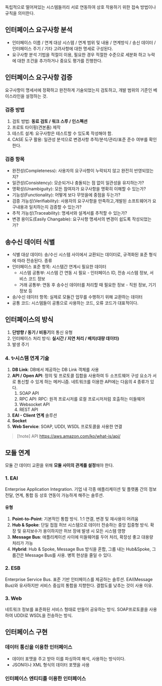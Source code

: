 독립적으로 떨어져있는 시스템들끼리 서로 연동하여 상호 작용하기 위한 접속 방법이나 규칙을 의미한다.
## 인터페이스 요구사항 분석
- 인터페이스 이름 / 연계 대상 시스템 / 연계 범위 및 내용 / 연계방식 / 송신 데이터 / 인터페이스 주기 / 기타 고려사항에 대한 명세로 구성된다.
- 요구사항 분석 기법을 적절이 이용, 필요한 경우 적절한 수준으로 세분화 하고 누락 에 대한 조건을 추가하거나 중요도 평가를 진행한다.
## 인터페이스 요구사항 검증
요구사항이 명세서에 정확하고 완전하게 기술되었는지 검토하고, 개발 범위의 기준인 베이스라인을 설정하는 것.
### 검증 방법
1. 검토 방법: **동료 검토 / 워크 스루 / 인스펙션**
2. 프로토 타이핑(견본품) 제작
3. 테스트 설계: 요구사항은 테스트할 수 있도록 작성해야 함.
4. CASE 도구 활용: 일관성 분석으로 변경사항 추적/분석/관리/표준 준수 여부를 확인한다.
### 검증 항목
- 완전성(Completeness): 사용자의 요구사항이 누락되지 않고 완전히 반영되었는지?
- 일관성(Consistency): 모순되거나 충돌되는 점 없이 일관성을 유지하는가?
- 명확성(Unambiguity): 모든 참여자가 요구사항을 명확히 이해할 수 있는가?
- 기능성(Functionality): 어떻게 보다 무엇을에 중점을 두는가?
- 검증 가능성(Verifiability): 사용자의 요구사항을 만족하고,개발된 소프트웨어가 요구내용과 일치하는지 검증할 수 있는가?
- 추적 가능성(Traceability): 명세서와 설계서를 추적할 수 있는가?
- 변경 용이도(Easily Changable): 요구사항 명세서의 변경이 쉽도록 작성되었는가?
## 송수신 데이터 식별
- 식별 대상 데이터: 송/수신 시스템 사이에서 교환되는 데이터로, 규격화된 표준 형식에 따라 전송된다.
종류
- 인터페이스 표준 항목: 시스템간 연계시 필요한 데이터
	- 시스템 공통부: 시스템 간 연동 시 필요 - 인터페이스 ID, 전송 시스템 정보, 서비스 코드 정보
	- 거래 공통부: 연동 후 송수신 데이터를 처리할 때 필요한 정보 - 직원 정보, 기기 정보 등
- 송/수신 데이터 항목: 실제로 모듈간 업무를 수행하기 위해 교환하는 데이터
- 공통 코드: 시스템들이 공통으로 사용하는 코드, 오류 코드가 대표적이다.
## 인터페이스의 방식
1. **단방향 / 동기 / 비동기**의 통신 유형
2. 인터페이스 처리 방식: **실시간 / 지연 처리 / 배치(대량 데이터)**
3. 발생 주기
### 4. ✨시스템 연계 기술
1. **DB Link**: DB에서 제공하는 DB Link 객체를 사용
2. **API / Open API**: 정의 및 프로토콜 집합을 사용하여 두 소프트웨어 구성 요소가 서로 통신할 수 있게 하는 메커니즘. 네트워크를 이용한 API에는 다음의 4 종류가 있다.
	1. SOAP API
	2. RPC API: RPC: 원격 프로시저를 로컬 프로시저처럼 호출하는 미들웨어
	3. Websocket API
	4. REST API
3. **EAI - Client 연계** 솔루션
4. **Socket**
5. **Web Service**: SOAP, UDDI, WSDL 프로토콜을 사용한 연결

> [!note] API
> https://aws.amazon.com/ko/what-is/api/
## 모듈 연계
모듈 간 데이터 교환을 위해 **모듈 사이의 관계를 설정**해야 한다.
### 1. EAI
Enterprise Application Integration. 기업 내 각종 애플리케이션 및 플랫폼 간의 정보 전달, 연계, 통합 등 상호 연동이 가능하게 해주는 솔루션.
#### 유형
1. **Point-to-Point**: 기본적인 통합 방식. 1:1 연결, 변경 및 재사용이 어려움
2. **Hub & Spoke**: 단일 접점 허브 시스템으로 데이터 전송하는 중앙 집중형 방식. 확장 및 유지보수가 용이하지만 허브 장애 발생 시 모든 시스템 영향
3. **Message Bus**: 애플리케이션 사이에 미들웨어를 두어 처리, 확장성 좋고 대용량 처리가 가능
4. **Hybrid**: Hub & Spoke, Message Bus 방식을 혼합, 그룹 내는 Hub&Spoke, 그룹간은 Message Bus를 사용. 병목 현상을 줄일 수 있다.
### 2. ESB
Enterprise Service Bus. 표준 기반 인터페이스를 제공하는 솔루션. EAI(Message Bus)와 유사하지만 서비스 중심의 통합을 지향한다. 결합도를 낮추는 것이 사용 이유.
### 3. Web
네트워크 정보를 표준화된 서비스 형태로 만들어 공유하는 방식. SOAP프로토콜을 사용하여 UDDI로 WSDL을 전송하는 방식.
## 인터페이스 구현
### 데이터 통신을 이용한 인터페이스
- 데이터 포맷을 주고 받아 이를 파싱하여 해석, 사용하는 방식이다.
- JSON이나 XML 형식의 데이터 포맷을 사용
### 인터페이스 엔티티를 이용한 인터페이스
